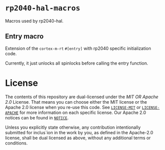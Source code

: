 # `rp2040-hal-macros`

Macros used by rp2040-hal.

## Entry macro

Extension of the `cortex-m-rt` `#[entry]` with rp2040 specific initialization code.

Currently, it just unlocks all spinlocks before calling the entry function.

# License

The contents of this repository are dual-licensed under the _MIT OR Apache 2.0_
License. That means you can choose either the MIT license or the Apache 2.0
license when you re-use this code. See [`LICENSE-MIT`](./LICENSE-MIT) or
[`LICENSE-APACHE`](./LICENSE-APACHE) for more information on each specific
license. Our Apache 2.0 notices can be found in [`NOTICE`](./NOTICE).

Unless you explicitly state otherwise, any contribution intentionally submitted
for inclus`ion in the work by you, as defined in the Apache-2.0 license, shall be
dual licensed as above, without any additional terms or conditions.
